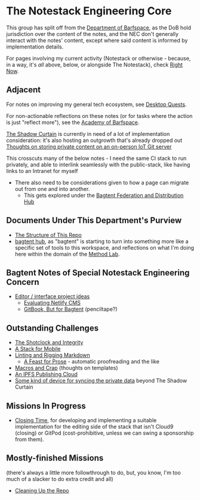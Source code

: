 # The Notestack Engineering Core

This group has split off from the [Department of Barfspace](eb1e81f8-5939-4f85-9930-418044018a75.md), as the DoB hold jurisdiction over the content of the notes, and the NEC don't generally interact with the notes' content, except where said content is informed by implementation details.

For pages involving my current activity (Notestack or otherwise - because, in a way, it's *all* above, below, or alongside The Notestack), check [Right Now](41218b84-cd08-48a5-b91a-865e8b90c46a.md).

## Adjacent

For notes on improving my general tech ecosystem, see [Desktop Quests](445ae6d8-5796-43b7-8648-704c8ebb9e18.md).

For non-actionable reflections on these notes (or for tasks where the action is just "reflect more"), see the [Academy of Barfspace](a8c1b237-886b-4169-88ff-9e52bc1dbcf2.md).

[The Shadow Curtain](e50eb50f-cc83-43b5-888a-d2ae77daf8a5.md) is currently in need of a lot of implementation consideration: it's also hosting an outgrowth that's already dropped out [Thoughts on storing private content on an on-person IoT Git server](8ee4ce3b-d7bc-46d1-a7df-913a847bf2b1.md)

This crosscuts many of the below notes - I need the same CI stack to run privately, and able to interlink seamlessly with the public-stack, like having links to an Intranet for myself

- There also need to be considerations given to how a page can migrate out from one and into another.
  - This gets explored under the [Bagtent Federation and Distribution Hub](abf92e6b-7ba0-41f3-b13a-63ec77133cf3.md)

## Documents Under This Department's Purview

- [The Structure of This Repo](b651b62a-9906-4a3d-943b-93d19e4153d7.md)
- [bagtent hub](ba00b8cb-9d05-4aef-bd50-0990f82dd723.md), as "bagtent" is starting to turn into something more like a specific set of tools to this workspace, and reflections on what I'm doing here within the domain of the [Method Lab](9a2890e2-a0fa-4484-9c1e-3c7c7ec4f28a.md).

## Bagtent Notes of Special Notestack Engineering Concern

- [Editor / interface project ideas](52a91c72-061a-4d6f-8018-b3e86351c0d5.md)
  - [Evaluating Netlify CMS](b39d2df0-1da1-473e-99c3-e2e8b2beeb45.md)
  - [GitBook, But for Bagtent](852e122b-e5af-474a-99c9-31a1d01d0870.md) (penciltape?)

## Outstanding Challenges

- [The Shotclock and Integrity](df25aada-7f8c-420c-97bc-51366556b6be.md)
- [A Stack for Mobile](aa15e36d-f91f-4f4c-9a1d-778d970bfb44.md)
- [Linting and Rigging Markdown](d803c469-9798-4f96-8052-feb64db75f9f.md)
  - [A Feast for Prose](869031c8-93ef-4103-8a30-8187f89e240a.md) - automatic proofreading and the like
- [Macros and Crap](8694f320-4a7b-47d2-a79c-43d8e4b964fe.md) (thoughts on templates)
- [An IPFS Publishing Cloud](6fdbde81-2cf8-434d-9a12-31e48214eeec.md)
- [Some kind of device for syncing the private data](8a752277-0d93-426d-aa5f-d799cce7be45.md) beyond The Shadow Curtain

## Missions In Progress

- [Closing Time](b7c6ef38-0130-439b-aad1-40eb31ada49c.md), for developing and implementing a suitable implementation for the editing side of the stack that isn't Cloud9 (closing) or GitPod (cost-prohibitive, unless we can swing a sponsorship from them).

## Mostly-finished Missions

(there's always a little more followthrough to do, but, you know, I'm too much of a slacker to do extra credit and all)

- [Cleaning Up the Repo](c5b9235c-429b-4d82-9760-edc82cb258ee.md)
